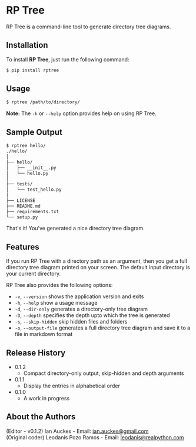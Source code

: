 # RP Tree

RP Tree is a command-line tool to generate directory tree diagrams.

## Installation

To install **RP Tree**, just run the following command:

```sh
$ pip install rptree
```

## Usage

```sh
$ rptree /path/to/directory/
```

**Note:** The `-h` or `--help` option provides help on using RP Tree.

## Sample Output

```sh
$ rptree hello/
./hello/
│
├── hello/
│   ├── __init__.py
│   └── hello.py
│
├── tests/
│   └── test_hello.py
│
├── LICENSE
├── README.md
├── requirements.txt
└── setup.py
```

That's it! You've generated a nice directory tree diagram.

## Features

If you run RP Tree with a directory path as an argument, then you get a full directory tree diagram printed on your screen. The default input directory is your current directory.

RP Tree also provides the following options:

- `-v`, `--version` shows the application version and exits
- `-h`, `--help` show a usage message
- `-d`, `--dir-only` generates a directory-only tree diagram
- `-D`, `--depth` specifies the depth upto which the tree is generated
- `-s`, `--skip-hidden` skip hidden files and folders
- `-o`, `--output-file` generates a full directory tree diagram and save it to a file in markdown format

## Release History
- 0.1.2
  - Compact directory-only output, skip-hidden and depth arguments
- 0.1.1
  - Display the entries in alphabetical order
- 0.1.0
  - A work in progress

## About the Authors
(Editor - v0.1.2) Ian Auckes - Email: ian.auckes@gmail.com<br>
(Original coder) Leodanis Pozo Ramos - Email: leodanis@realpython.com
